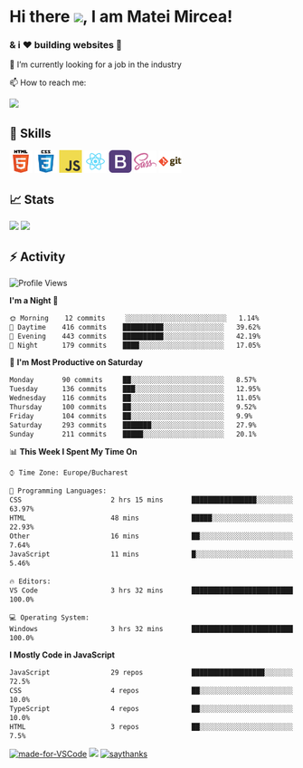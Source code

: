 # Hi there <img src="https://raw.githubusercontent.com/MartinHeinz/MartinHeinz/master/wave.gif" width="30px">, I am Matei Mircea!
### & i ❤️ building websites 🙌

🔭 I’m currently looking for a job in the industry

📫 How to reach me:

<a href="https://www.linkedin.com/in/mateimircea/">
  <img src="https://img.shields.io/badge/--linkedin?label=LinkedIn&logo=LinkedIn&style=social" />
<a>
 
 
## 🚀 Skills 
<div display="inline">
<img alt="HTML5" width="40px" src="https://raw.githubusercontent.com/github/explore/80688e429a7d4ef2fca1e82350fe8e3517d3494d/topics/html/html.png" />
<img alt="CSS3" width="40px" src="https://raw.githubusercontent.com/github/explore/80688e429a7d4ef2fca1e82350fe8e3517d3494d/topics/css/css.png" />
<img alt="JavaScript" width="40px" src="https://raw.githubusercontent.com/github/explore/80688e429a7d4ef2fca1e82350fe8e3517d3494d/topics/javascript/javascript.png" />
<img alt="React" width="40px" src="https://raw.githubusercontent.com/github/explore/80688e429a7d4ef2fca1e82350fe8e3517d3494d/topics/react/react.png" />
<img alt="bootstrap" width="40px" src="https://raw.githubusercontent.com/github/explore/78df643247d429f6cc873026c0622819ad797942/topics/bootstrap/bootstrap.png" />
<img alt="Sass" width="40px" src="https://raw.githubusercontent.com/github/explore/80688e429a7d4ef2fca1e82350fe8e3517d3494d/topics/sass/sass.png" />
<img alt="Git" width="40px" src="https://raw.githubusercontent.com/github/explore/80688e429a7d4ef2fca1e82350fe8e3517d3494d/topics/git/git.png" />
<div>


## 📈 Stats 
<div display="inline">
<img src="https://github-readme-stats.vercel.app/api/top-langs/?username=Matei87&theme=radical&show_icons=true" />
<img src="https://github-readme-stats.vercel.app/api?username=Matei87&theme=radical&show_icons=true" />
<div>


## :zap: Activity
<!--START_SECTION:waka-->
![Profile Views](http://img.shields.io/badge/Profile%20Views-0-blue)

**I'm a Night 🦉** 

```text
🌞 Morning    12 commits     ░░░░░░░░░░░░░░░░░░░░░░░░░   1.14% 
🌆 Daytime    416 commits    ██████████░░░░░░░░░░░░░░░   39.62% 
🌃 Evening    443 commits    ██████████░░░░░░░░░░░░░░░   42.19% 
🌙 Night      179 commits    ████░░░░░░░░░░░░░░░░░░░░░   17.05%

```
📅 **I'm Most Productive on Saturday** 

```text
Monday       90 commits     ██░░░░░░░░░░░░░░░░░░░░░░░   8.57% 
Tuesday      136 commits    ███░░░░░░░░░░░░░░░░░░░░░░   12.95% 
Wednesday    116 commits    ██░░░░░░░░░░░░░░░░░░░░░░░   11.05% 
Thursday     100 commits    ██░░░░░░░░░░░░░░░░░░░░░░░   9.52% 
Friday       104 commits    ██░░░░░░░░░░░░░░░░░░░░░░░   9.9% 
Saturday     293 commits    ███████░░░░░░░░░░░░░░░░░░   27.9% 
Sunday       211 commits    █████░░░░░░░░░░░░░░░░░░░░   20.1%

```


📊 **This Week I Spent My Time On** 

```text
⌚︎ Time Zone: Europe/Bucharest

💬 Programming Languages: 
CSS                      2 hrs 15 mins       ████████████████░░░░░░░░░   63.97% 
HTML                     48 mins             █████░░░░░░░░░░░░░░░░░░░░   22.93% 
Other                    16 mins             ██░░░░░░░░░░░░░░░░░░░░░░░   7.64% 
JavaScript               11 mins             █░░░░░░░░░░░░░░░░░░░░░░░░   5.46%

🔥 Editors: 
VS Code                  3 hrs 32 mins       █████████████████████████   100.0%

💻 Operating System: 
Windows                  3 hrs 32 mins       █████████████████████████   100.0%

```

**I Mostly Code in JavaScript** 

```text
JavaScript               29 repos            ██████████████████░░░░░░░   72.5% 
CSS                      4 repos             ██░░░░░░░░░░░░░░░░░░░░░░░   10.0% 
TypeScript               4 repos             ██░░░░░░░░░░░░░░░░░░░░░░░   10.0% 
HTML                     3 repos             ██░░░░░░░░░░░░░░░░░░░░░░░   7.5%

```



<!--END_SECTION:waka-->
  
  
  

[![made-for-VSCode](https://img.shields.io/badge/Made%20for-VSCode-1f425f.svg)](https://code.visualstudio.com/)
<img src="https://img.shields.io/badge/MADE%20WITH%20%E2%9D%A4%EF%B8%8F%20IN-ROMANIA-%23CD0000?style=for-the-badge" />
[![saythanks](https://img.shields.io/badge/say-thanks-ff69b4.svg)](https://saythanks.io/to/kennethreitz)
